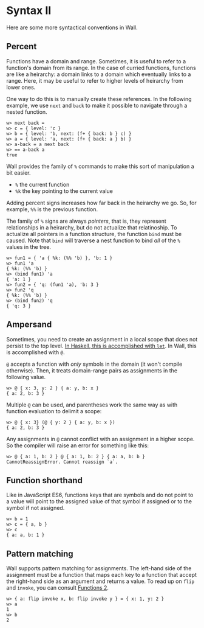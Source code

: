 # Syntax II

Here are some more syntactical conventions in Wall.

## Percent

Functions have a domain and range.  Sometimes, it is useful to refer to a function's domain from its range.  In the case of curried functions, functions are like a heirarchy: a domain links to a domain which eventually links to a range.  Here, it may be useful to refer to higher levels of heirarchy from lower ones.

One way to do this is to manually create these references.  In the following example, we use `next` and `back` to make it possible to navigate through a nested function.

```
w> next back =
w> c = { level: 'c }
w> b = { level: 'b, next: (f+ { back: b } c) }
w> a = { level: 'a, next: (f+ { back: a } b) }
w> a-back = a next back
w> == a-back a
true
```

Wall provides the family of `%` commands to make this sort of manipulation a bit easier.

- `%` the current function
- `%k` the key pointing to the current value

Adding percent signs increases how far back in the heirarchy we go.  So, for example, `%%` is the previous function.

The family of `%` signs are always *pointers*, that is, they represent relationships in a heirarchy, but do not actualize that relatinoship. To actualize all pointers in a function structure, the function `bind` must be caused. Note that `bind` will traverse a nest function to bind *all* of the `%` values in the tree.

```
w> fun1 = { 'a { %k: (%% 'b) }, 'b: 1 }
w> fun1 'a
{ %k: (%% 'b) }
w> (bind fun1) 'a
{ 'a: 1 }
w> fun2 = { 'q: (fun1 'a), 'b: 3 }
w> fun2 'q
{ %k: (%% 'b) }
w> (bind fun2) 'q
{ 'q: 3 }
```

## Ampersand

Sometimes, you need to create an assignment in a local scope that does not persist to the top level.  [In Haskell, this is accomplished with `let`](http://learnyouahaskell.com/syntax-in-functions#let-it-be).  In Wall, this is accomplished with `@`.

`@` accepts a function with *only* symbols in the domain (it won't compile otherwise). Then, it treats domain-range pairs as assignments in the following value.


```
w> @ { x: 3, y: 2 } { a: y, b: x }
{ a: 2, b: 3 }
```

Multiple `@` can be used, and parentheses work the same way as with function evaluation to delimit a scope:

```
w> @ { x: 3} (@ { y: 2 } { a: y, b: x })
{ a: 2, b: 3 }
```

Any assignments in `@` cannot conflict with an assignment in a higher scope.  So the compiler will raise an error for something like this:

```
w> @ { a: 1, b: 2 } @ { a: 1, b: 2 } { a: a, b: b }
CannotReassignError. Cannot reassign `a`.
```

## Function shorthand

Like in JavaScript ES6, functions keys that are symbols and do not point to a value will point to the assigned value of that symbol if assigned or to the symbol if not assigned.

```
w> b = 1
w> c = { a, b }
w> c
{ a: a, b: 1 }
```

## Pattern matching

Wall supports pattern matching for assignments.  The left-hand side of the assignment must be a function that maps each key to a function that accept the right-hand side as an argument and returns a value. To read up on `flip` and `invoke`, you can consult [Functions 2](./functions-2).

```
w> { a: flip invoke x, b: flip invoke y } = { x: 1, y: 2 }
w> a
1
w> b
2
```
